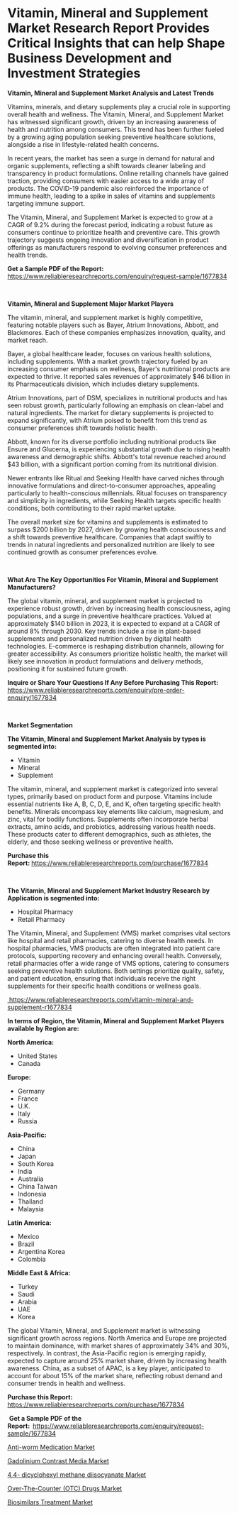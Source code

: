<p><h1>Vitamin, Mineral and Supplement Market Research Report Provides Critical Insights that can help Shape Business Development and Investment Strategies</h1></p><p><strong>Vitamin, Mineral and Supplement Market Analysis and Latest Trends</strong></p>
<p><p>Vitamins, minerals, and dietary supplements play a crucial role in supporting overall health and wellness. The Vitamin, Mineral, and Supplement Market has witnessed significant growth, driven by an increasing awareness of health and nutrition among consumers. This trend has been further fueled by a growing aging population seeking preventive healthcare solutions, alongside a rise in lifestyle-related health concerns.</p><p>In recent years, the market has seen a surge in demand for natural and organic supplements, reflecting a shift towards cleaner labeling and transparency in product formulations. Online retailing channels have gained traction, providing consumers with easier access to a wide array of products. The COVID-19 pandemic also reinforced the importance of immune health, leading to a spike in sales of vitamins and supplements targeting immune support. </p><p>The Vitamin, Mineral, and Supplement Market is expected to grow at a CAGR of 9.2% during the forecast period, indicating a robust future as consumers continue to prioritize health and preventive care. This growth trajectory suggests ongoing innovation and diversification in product offerings as manufacturers respond to evolving consumer preferences and health trends.</p></p>
<p><strong>Get a Sample PDF of the Report:&nbsp;</strong> <a href="https://www.reliableresearchreports.com/enquiry/request-sample/1677834?utm_campaign=16&utm_medium=2&utm_source=Github&utm_content=ia&utm_term=28122024&utm_id=vitamin-mineral-and-supplement">https://www.reliableresearchreports.com/enquiry/request-sample/1677834</a></p>
<p>&nbsp;</p>
<p><strong>Vitamin, Mineral and Supplement Major Market Players</strong></p>
<p><p>The vitamin, mineral, and supplement market is highly competitive, featuring notable players such as Bayer, Atrium Innovations, Abbott, and Blackmores. Each of these companies emphasizes innovation, quality, and market reach.</p><p>Bayer, a global healthcare leader, focuses on various health solutions, including supplements. With a market growth trajectory fueled by an increasing consumer emphasis on wellness, Bayer's nutritional products are expected to thrive. It reported sales revenues of approximately $46 billion in its Pharmaceuticals division, which includes dietary supplements.</p><p>Atrium Innovations, part of DSM, specializes in nutritional products and has seen robust growth, particularly following an emphasis on clean-label and natural ingredients. The market for dietary supplements is projected to expand significantly, with Atrium poised to benefit from this trend as consumer preferences shift towards holistic health.</p><p>Abbott, known for its diverse portfolio including nutritional products like Ensure and Glucerna, is experiencing substantial growth due to rising health awareness and demographic shifts. Abbott's total revenue reached around $43 billion, with a significant portion coming from its nutritional division.</p><p>Newer entrants like Ritual and Seeking Health have carved niches through innovative formulations and direct-to-consumer approaches, appealing particularly to health-conscious millennials. Ritual focuses on transparency and simplicity in ingredients, while Seeking Health targets specific health conditions, both contributing to their rapid market uptake.</p><p>The overall market size for vitamins and supplements is estimated to surpass $200 billion by 2027, driven by growing health consciousness and a shift towards preventive healthcare. Companies that adapt swiftly to trends in natural ingredients and personalized nutrition are likely to see continued growth as consumer preferences evolve.</p></p>
<p>&nbsp;</p>
<p><strong>What Are The Key Opportunities For Vitamin, Mineral and Supplement Manufacturers?</strong></p>
<p><p>The global vitamin, mineral, and supplement market is projected to experience robust growth, driven by increasing health consciousness, aging populations, and a surge in preventive healthcare practices. Valued at approximately $140 billion in 2023, it is expected to expand at a CAGR of around 8% through 2030. Key trends include a rise in plant-based supplements and personalized nutrition driven by digital health technologies. E-commerce is reshaping distribution channels, allowing for greater accessibility. As consumers prioritize holistic health, the market will likely see innovation in product formulations and delivery methods, positioning it for sustained future growth.</p></p>
<p><strong>Inquire or Share Your Questions If Any Before Purchasing This Report:</strong> <a href="https://www.reliableresearchreports.com/enquiry/pre-order-enquiry/1677834?utm_campaign=16&utm_medium=2&utm_source=Github&utm_content=ia&utm_term=28122024&utm_id=vitamin-mineral-and-supplement">https://www.reliableresearchreports.com/enquiry/pre-order-enquiry/1677834</a></p>
<p>&nbsp;</p>
<p><strong>Market Segmentation</strong></p>
<p><strong>The Vitamin, Mineral and Supplement Market Analysis by types is segmented into:</strong></p>
<p><ul><li>Vitamin</li><li>Mineral</li><li>Supplement</li></ul></p>
<p><p>The vitamin, mineral, and supplement market is categorized into several types, primarily based on product form and purpose. Vitamins include essential nutrients like A, B, C, D, E, and K, often targeting specific health benefits. Minerals encompass key elements like calcium, magnesium, and zinc, vital for bodily functions. Supplements often incorporate herbal extracts, amino acids, and probiotics, addressing various health needs. These products cater to different demographics, such as athletes, the elderly, and those seeking wellness or preventive health.</p></p>
<p><strong>Purchase this Report:&nbsp;</strong><a href="https://www.reliableresearchreports.com/purchase/1677834?utm_campaign=16&utm_medium=2&utm_source=Github&utm_content=ia&utm_term=28122024&utm_id=vitamin-mineral-and-supplement">https://www.reliableresearchreports.com/purchase/1677834</a></p>
<p>&nbsp;</p>
<p><strong>The Vitamin, Mineral and Supplement Market Industry Research by Application is segmented into:</strong></p>
<p><ul><li>Hospital Pharmacy</li><li>Retail Pharmacy</li></ul></p>
<p><p>The Vitamin, Mineral, and Supplement (VMS) market comprises vital sectors like hospital and retail pharmacies, catering to diverse health needs. In hospital pharmacies, VMS products are often integrated into patient care protocols, supporting recovery and enhancing overall health. Conversely, retail pharmacies offer a wide range of VMS options, catering to consumers seeking preventive health solutions. Both settings prioritize quality, safety, and patient education, ensuring that individuals receive the right supplements for their specific health conditions or wellness goals.</p></p>
<p><a href="https://www.reliableresearchreports.com/vitamin-mineral-and-supplement-r1677834?utm_campaign=16&utm_medium=2&utm_source=Github&utm_content=ia&utm_term=28122024&utm_id=vitamin-mineral-and-supplement">&nbsp;https://www.reliableresearchreports.com/vitamin-mineral-and-supplement-r1677834</a></p>
<p><strong>In terms of Region, the Vitamin, Mineral and Supplement Market Players available by Region are:</strong></p>
<p>
    <p> <strong> North America: </strong>
        <ul>
            <li>United States</li>
            <li>Canada</li>
        </ul>
        </p> 
    <p> <strong> Europe: </strong>
        <ul>
            <li>Germany</li>
            <li>France</li>
            <li>U.K.</li>
            <li>Italy</li>
            <li>Russia</li>
        </ul>
        </p> 
    <p> <strong> Asia-Pacific: </strong>
        <ul>
            <li>China</li>
            <li>Japan</li>
            <li>South Korea</li>
            <li>India</li>
            <li>Australia</li>
            <li>China Taiwan</li>
            <li>Indonesia</li>
            <li>Thailand</li>
            <li>Malaysia</li>
        </ul>
        </p> 
    <p> <strong> Latin America: </strong>
        <ul>
            <li>Mexico</li>
            <li>Brazil</li>
            <li>Argentina Korea</li>
            <li>Colombia</li>
        </ul>
        </p> 
    <p> <strong> Middle East & Africa: </strong>
        <ul>
            <li>Turkey</li>
            <li>Saudi</li>
            <li>Arabia</li>
            <li>UAE</li>
            <li>Korea</li>
        </ul>
    </p>
    </p>
<p><p>The global Vitamin, Mineral, and Supplement market is witnessing significant growth across regions. North America and Europe are projected to maintain dominance, with market shares of approximately 34% and 30%, respectively. In contrast, the Asia-Pacific region is emerging rapidly, expected to capture around 25% market share, driven by increasing health awareness. China, as a subset of APAC, is a key player, anticipated to account for about 15% of the market share, reflecting robust demand and consumer trends in health and wellness.</p></p>
<p><strong>Purchase this Report: </strong><a href="https://www.reliableresearchreports.com/purchase/1677834?utm_campaign=16&utm_medium=2&utm_source=Github&utm_content=ia&utm_term=28122024&utm_id=vitamin-mineral-and-supplement">https://www.reliableresearchreports.com/purchase/1677834</a></p>
<p>&nbsp;<strong>Get a Sample PDF of the Report:&nbsp;&nbsp;</strong><a href="https://www.reliableresearchreports.com/enquiry/request-sample/1677834?utm_campaign=16&utm_medium=2&utm_source=Github&utm_content=ia&utm_term=28122024&utm_id=vitamin-mineral-and-supplement">https://www.reliableresearchreports.com/enquiry/request-sample/1677834</a></p>
<p><strong></strong></p>
<p><p><a href="https://github.com/JosephineMcguire65/Market-Research-Report-List-1/blob/main/anti-worm-medication-market.md?utm_campaign=16&utm_medium=2&utm_source=Github&utm_content=ia&utm_term=28122024&utm_id=vitamin-mineral-and-supplement">Anti-worm Medication Market</a></p><p><a href="https://github.com/mezokathleen834/Market-Research-Report-List-1/blob/main/gadolinium-contrast-media-market.md?utm_campaign=16&utm_medium=2&utm_source=Github&utm_content=ia&utm_term=28122024&utm_id=vitamin-mineral-and-supplement">Gadolinium Contrast Media Market</a></p><p><a href="https://github.com/norbeludie83/Market-Research-Report-List-1/blob/main/44-dicyclohexyl-methane-diisocyanate-market.md?utm_campaign=16&utm_medium=2&utm_source=Github&utm_content=ia&utm_term=28122024&utm_id=vitamin-mineral-and-supplement">4,4- dicyclohexyl methane diisocyanate Market</a></p><p><a href="https://github.com/jerhoskinson197676/Market-Research-Report-List-1/blob/main/over-the-counter-otc-drugs-market.md?utm_campaign=16&utm_medium=2&utm_source=Github&utm_content=ia&utm_term=28122024&utm_id=vitamin-mineral-and-supplement">Over-The-Counter (OTC) Drugs Market</a></p><p><a href="https://github.com/shirleenfraker87/Market-Research-Report-List-1/blob/main/biosimilars-treatment-market.md?utm_campaign=16&utm_medium=2&utm_source=Github&utm_content=ia&utm_term=28122024&utm_id=vitamin-mineral-and-supplement">Biosimilars Treatment Market</a></p></p>